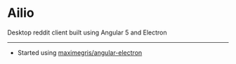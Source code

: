 # Ailio

Desktop reddit client built using Angular 5 and Electron

----------

- Started using [maximegris/angular-electron](https://github.com/maximegris/angular-electron)
